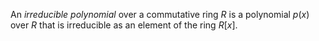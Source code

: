 An *irreducible polynomial* over a commutative ring $R$ is a polynomial $p(x)$ over $R$ that is irreducible as an element of the ring $R[x]$.
